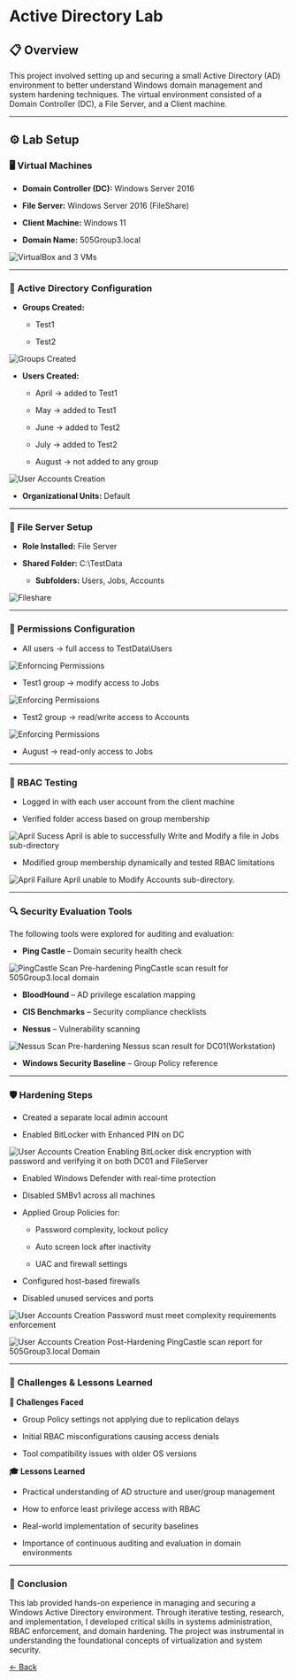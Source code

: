 
# Active Directory Lab 

## 📋 Overview <br>

This project involved setting up and securing a small Active Directory (AD) environment to better understand Windows domain management and system hardening techniques. The virtual environment consisted of a Domain Controller (DC), a File Server, and a Client machine.

---

## ⚙️ Lab Setup <br>

### 🖥️ Virtual Machines <br>

- **Domain Controller (DC):** Windows Server 2016

- **File Server:** Windows Server 2016 (FileShare)

- **Client Machine:** Windows 11

- **Domain Name:** 505Group3.local
  <div>
![VirtualBox and 3 VMs](screenshots/VMs.jpg)

</div>


---

### 🧱 Active Directory Configuration <br>

- **Groups Created:**

  - Test1

  - Test2

  <div>
![Groups Created](screenshots/GroupCreation.jpg)

  </div>

- **Users Created:**

  - April → added to Test1

  - May → added to Test1

  - June → added to Test2

  - July → added to Test2

  - August → not added to any group
  
<div>

![User Accounts Creation](screenshots/UserCreation.jpg)
  
</div>
  

* **Organizational Units:** Default

---

### 📁 File Server Setup <br>

- **Role Installed:** File Server

- **Shared Folder:** C:\TestData

   - **Subfolders:** Users, Jobs, Accounts

<div>

![Fileshare](screenshots/TestData.jpg)
  
</div>

---

### 🔐 Permissions Configuration <br>

- All users → full access to TestData\Users

<div>

![Enforncing Permissions](screenshots/AllUsersPermissions.jpg)
  
</div>

- Test1 group → modify access to Jobs

  <div>

![Enforcing Permissions](screenshots/Test1Permissions.jpg)
  
</div>

- Test2 group → read/write access to Accounts

<div>

![Enforcing Permissions](screenshots/Permissions.jpg)
  
</div>

- August → read-only access to Jobs


---

### 🧪 RBAC Testing <br>

- Logged in with each user account from the client machine

- Verified folder access based on group membership

  <div>

![April Sucess](screenshots/AprilSuccess.jpg)
  April is able to successfully Write and Modify a file in Jobs sub-directory
</div>

- Modified group membership dynamically and tested RBAC limitations

<div>

![April Failure](screenshots/AprilFailure.jpg)
April unable to Modify Accounts sub-directory.
  
</div>

---

### 🔍 Security Evaluation Tools <br>

The following tools were explored for auditing and evaluation:

- **Ping Castle** – Domain security health check

  <div>

![PingCastle Scan](screenshots/PingCastle1.jpg)
Pre-hardening PingCastle scan result for 505Group3.local domain
  
</div>

- **BloodHound** – AD privilege escalation mapping

- **CIS Benchmarks** – Security compliance checklists

- **Nessus** – Vulnerability scanning

  <div>

![Nessus Scan](screenshots/Nessus1.jpg)
Pre-hardening Nessus scan result for DC01(Workstation)
  
</div>

- **Windows Security Baseline** – Group Policy reference

---

### 🛡️ Hardening Steps <br>

- Created a separate local admin account

- Enabled BitLocker with Enhanced PIN on DC

  <div>

![User Accounts Creation](screenshots/Bitlocker.jpg)
Enabling BitLocker disk encryption with password and verifying it on both DC01 and FileServer
  
</div>

- Enabled Windows Defender with real-time protection

- Disabled SMBv1 across all machines

- Applied Group Policies for:

  - Password complexity, lockout policy

  - Auto screen lock after inactivity

  - UAC and firewall settings

- Configured host-based firewalls

- Disabled unused services and ports

  <div>

![User Accounts Creation](screenshots/PasswordComplexity.jpg)
Password must meet complexity requirements enforcement
  
</div>

  <div>

![User Accounts Creation](screenshots/PingCastle2.jpg)
Post-Hardening PingCastle scan report for 505Group3.local Domain
  
</div>

---

### 🧾 Challenges & Lessons Learned <br>

**🔧 Challenges Faced**

- Group Policy settings not applying due to replication delays

- Initial RBAC misconfigurations causing access denials

- Tool compatibility issues with older OS versions

**🎓 Lessons Learned <br>**

- Practical understanding of AD structure and user/group management

- How to enforce least privilege access with RBAC

- Real-world implementation of security baselines

- Importance of continuous auditing and evaluation in domain environments

---

### 📌 Conclusion

This lab provided hands-on experience in managing and securing a Windows Active Directory environment. Through iterative testing, research, and implementation, I developed critical skills in systems administration, RBAC enforcement, and domain hardening. The project was instrumental in understanding the foundational concepts of virtualization and system security.



[← Back](https://github.com/mmransem09/mmransem09/blob/main/README.md)
